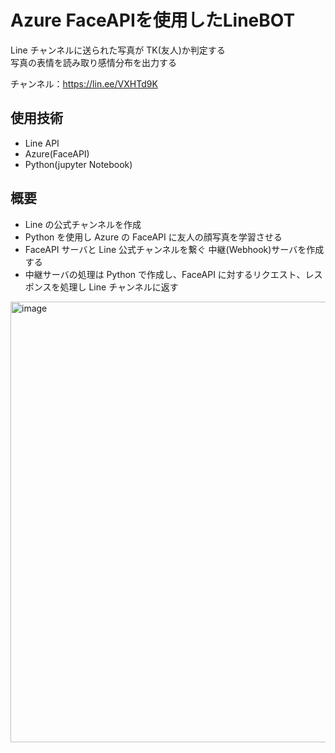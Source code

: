 # Azure FaceAPIを使用したLineBOT 

Line チャンネルに送られた写真が TK(友人)か判定する  
写真の表情を読み取り感情分布を出力する

チャンネル：https://lin.ee/VXHTd9K

## 使用技術

- Line API
- Azure(FaceAPI)
- Python(jupyter Notebook)

## 概要

- Line の公式チャンネルを作成
- Python を使用し Azure の FaceAPI に友人の顔写真を学習させる
- FaceAPI サーバと Line 公式チャンネルを繋ぐ 中継(Webhook)サーバを作成する
- 中継サーバの処理は Python で作成し、FaceAPI に対するリクエスト、レスポンスを処理し Line チャンネルに返す
<img width="705" alt="image" src="https://github.com/naitoyuma7110/Line-FaceAI/assets/128150297/431a306f-afd6-4065-9137-857fd69e5950">
